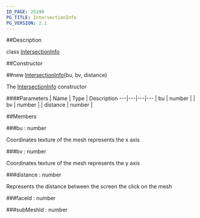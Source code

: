 ```yaml
---
ID_PAGE: 25199
PG_TITLE: IntersectionInfo
PG_VERSION: 2.1
---
```

##Description

class [IntersectionInfo](/classes/2.2/IntersectionInfo)



##Constructor

##new [IntersectionInfo](/classes/2.2/IntersectionInfo)(bu, bv, distance)

The [IntersectionInfo](/classes/2.2/IntersectionInfo) constructor

####Parameters
 | Name | Type | Description
---|---|---|---
 | bu | number | 
 | bv | number | 
 | distance | number | 

##Members

###bu : number

Coordinates texture of the mesh represents the x axis

###bv : number

Coordinates texture of the mesh represents the y axis

###distance : number

Represents the distance between the screen the click on the mesh

###faceId : number



###subMeshId : number



